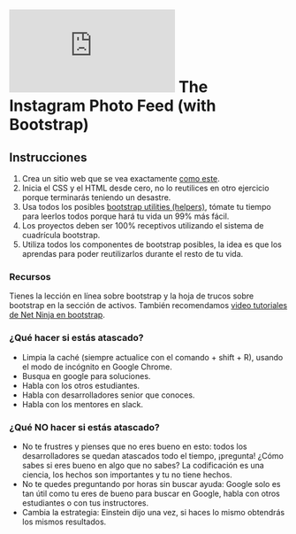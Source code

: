 # ![alt text](https://assets.breatheco.de/apis/img/images.php?blob&random&cat=icon&tags=breathecode,32) The Instagram Photo Feed (with Bootstrap)

## Instrucciones

1. Crea un sitio web que se vea exactamente [como este](https://projects.breatheco.de/json?slug=instagram-feed-bootstrap&preview).
2. Inicia el CSS y el HTML desde cero, no lo reutilices en otro ejercicio porque terminarás teniendo un desastre.
3. Usa todos los posibles [bootstrap utilities (helpers)](https://getbootstrap.com/docs/4.1/utilities), tómate tu tiempo para leerlos todos porque hará tu vida un 99% más fácil.
4. Los proyectos deben ser 100% receptivos utilizando el sistema de cuadrícula bootstrap.
5. Utiliza todos los componentes de bootstrap posibles, la idea es que los aprendas para poder reutilizarlos durante el resto de tu vida.

### Recursos

Tienes la lección en línea sobre bootstrap y la hoja de trucos sobre bootstrap en la sección de activos. También recomendamos [video tutoriales de Net Ninja en bootstrap](https://www.youtube.com/watch?v=QAgrHLtG1Yk).

### ¿Qué hacer si estás atascado?

- Limpia la caché (siempre actualice con el comando + shift + R), usando el modo de incógnito en Google Chrome. 
- Busqua en google para soluciones.
- Habla con los otros estudiantes.
- Habla con desarrolladores senior que conoces.
- Habla con los mentores en slack.

### ¿Qué **NO** hacer si estás atascado?

- No te frustres y pienses que no eres bueno en esto: todos los desarrolladores se quedan atascados todo el tiempo, ¡pregunta! ¿Cómo sabes si eres bueno en algo que no sabes?
La codificación es una ciencia, los hechos son importantes y tu no tiene hechos. 
- No te quedes preguntando por horas sin buscar ayuda: Google solo es tan útil como tu eres de bueno para buscar en Google, habla con otros estudiantes o con tus instructores.
- Cambia la estrategia: Einstein dijo una vez, si haces lo mismo obtendrás los mismos resultados.
